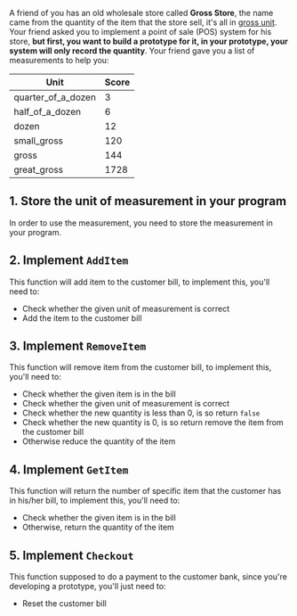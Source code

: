 A friend of you has an old wholesale store called **Gross Store**, the name came from the quantity of the item that the store sell, it's all in [gross unit][gross-unit]. Your friend asked you to implement a point of sale (POS) system for his store, **but first, you want to build a prototype for it, in your prototype, your system will only record the quantity**. Your friend gave you a list of measurements to help you:

| Unit               | Score |
| ------------------ | ----- |
| quarter_of_a_dozen | 3     |
| half_of_a_dozen    | 6     |
| dozen              | 12    |
| small_gross        | 120   |
| gross              | 144   |
| great_gross        | 1728  |

## 1. Store the unit of measurement in your program

In order to use the measurement, you need to store the measurement in your program.

## 2. Implement `AddItem`

This function will add item to the customer bill, to implement this, you'll need to:

- Check whether the given unit of measurement is correct
- Add the item to the customer bill

## 3. Implement `RemoveItem`

This function will remove item from the customer bill, to implement this, you'll need to:

- Check whether the given item is in the bill
- Check whether the given unit of measurement is correct
- Check whether the new quantity is less than 0, is so return `false`
- Check whether the new quantity is 0, is so return remove the item from the customer bill
- Otherwise reduce the quantity of the item

## 4. Implement `GetItem`

This function will return the number of specific item that the customer has in his/her bill, to implement this, you'll need to:

- Check whether the given item is in the bill
- Otherwise, return the quantity of the item

## 5. Implement `Checkout`

This function supposed to do a payment to the customer bank, since you're developing a prototype, you'll just need to:

- Reset the customer bill

[gross-unit]: https://en.wikipedia.org/wiki/Gross_(unit)
